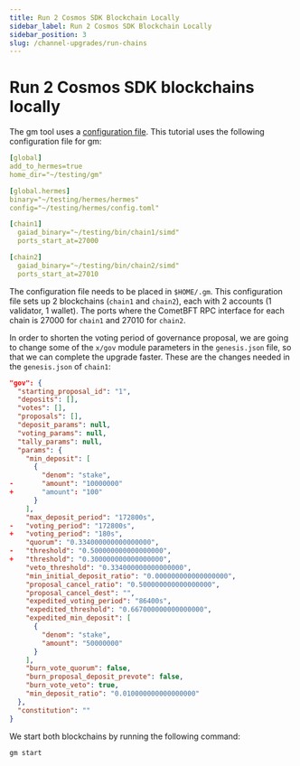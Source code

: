 ```yaml
---
title: Run 2 Cosmos SDK Blockchain Locally
sidebar_label: Run 2 Cosmos SDK Blockchain Locally
sidebar_position: 3
slug: /channel-upgrades/run-chains
---
```


# Run 2 Cosmos SDK blockchains locally

The gm tool uses a [configuration file](https://github.com/informalsystems/gm/blob/master/gm.toml). This tutorial uses the following configuration file for gm:

```yaml title="gm.toml"
[global]
add_to_hermes=true
home_dir="~/testing/gm"

[global.hermes]
binary="~/testing/hermes/hermes"
config="~/testing/hermes/config.toml"

[chain1]
  gaiad_binary="~/testing/bin/chain1/simd"  
  ports_start_at=27000

[chain2]
  gaiad_binary="~/testing/bin/chain2/simd" 
  ports_start_at=27010
```

The configuration file needs to be placed in `$HOME/.gm`. This configuration file sets up 2 blockchains (`chain1` and `chain2`), each with 2 accounts (1 validator, 1 wallet). The ports where the CometBFT RPC interface for each chain is 27000 for `chain1` and 27010 for `chain2`.

In order to shorten the voting period of governance proposal, we are going to change some of the `x/gov` module parameters in the `genesis.json` file, so that we can complete the upgrade faster. These are the changes needed in the `genesis.json` of `chain1`:

```json title="genesis.json"
"gov": {
  "starting_proposal_id": "1",
  "deposits": [],
  "votes": [],
  "proposals": [],
  "deposit_params": null,
  "voting_params": null,
  "tally_params": null,
  "params": {
    "min_deposit": [
      {
        "denom": "stake",
-       "amount": "10000000"
+       "amount": "100"
      }
    ],
    "max_deposit_period": "172800s",
-   "voting_period": "172800s",
+   "voting_period": "180s",
    "quorum": "0.334000000000000000",
-   "threshold": "0.500000000000000000",
+   "threshold": "0.300000000000000000",
    "veto_threshold": "0.334000000000000000",
    "min_initial_deposit_ratio": "0.000000000000000000",
    "proposal_cancel_ratio": "0.500000000000000000",
    "proposal_cancel_dest": "",
    "expedited_voting_period": "86400s",
    "expedited_threshold": "0.667000000000000000",
    "expedited_min_deposit": [
      {
        "denom": "stake",
        "amount": "50000000"
      }
    ],
    "burn_vote_quorum": false,
    "burn_proposal_deposit_prevote": false,
    "burn_vote_veto": true,
    "min_deposit_ratio": "0.010000000000000000"
  },
  "constitution": ""
}
```

We start both blockchains by running the following command:

```bash
gm start
```
